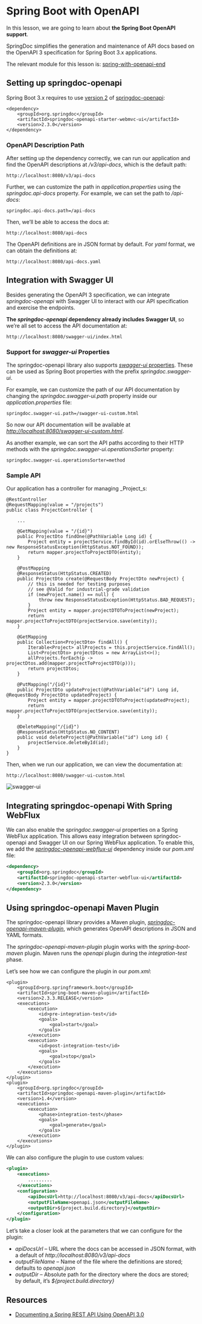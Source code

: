# Spring Boot with OpenAPI

In this lesson, we are going to learn about **the Spring Boot OpenAPI support**.

SpringDoc simplifies the generation and maintenance of API docs based on the OpenAPI 3 specification for Spring Boot 3.x applications.

The relevant module for this lesson is: [spring-with-openapi-end](../code/learn-spring-m6/spring-with-openapi-end)


## Setting up springdoc-openapi

Spring Boot 3.x requires to use [version 2](https://github.com/springdoc/springdoc-openapi/releases/tag/v2.1.0) of [springdoc-openapi](https://central.sonatype.com/search?q=springdoc-openapi-starter-webmvc-ui):

```
<dependency>
    <groupId>org.springdoc</groupId>
    <artifactId>springdoc-openapi-starter-webmvc-ui</artifactId>
    <version>2.3.0</version>
</dependency>
```

### OpenAPI Description Path

After setting up the dependency correctly, we can run our application and find the OpenAPI descriptions at _/v3/api-docs_, which is the default path:

```
http://localhost:8080/v3/api-docs
```

Further, we can customize the path in _application.properties_ using the _springdoc.api-docs_ property. For example, we can set the path to _/api-docs_:

```
springdoc.api-docs.path=/api-docs
```

Then, we’ll be able to access the docs at:

```
http://localhost:8080/api-docs
```

The OpenAPI definitions are in JSON format by default. For _yaml_ format, we can obtain the definitions at:

```
http://localhost:8080/api-docs.yaml
```

## Integration with Swagger UI

Besides generating the OpenAPI 3 specification, we can integrate _springdoc-openapi_ with Swagger UI to interact with our API specification and exercise the endpoints.

**The _springdoc-openapi_ dependency already includes Swagger UI**, so we’re all set to access the API documentation at:

```
http://localhost:8080/swagger-ui/index.html
```

### Support for _swagger-ui_ Properties

The springdoc-openapi library also supports [_swagger-ui_ properties](https://springdoc.org/#swagger-ui-properties). These can be used as Spring Boot properties with the prefix _springdoc.swagger-ui_.

For example, we can customize the path of our API documentation by changing the _springdoc.swagger-ui.path_ property inside our _application.properties_ file:

```
springdoc.swagger-ui.path=/swagger-ui-custom.html
```

So now our API documentation will be available at [_http://localhost:8080/swagger-ui-custom.html_](http://localhost:8080/swagger-ui-custom.html).

As another example, we can sort the API paths according to their HTTP methods with the _springdoc.swagger-ui.operationsSorter_ property:

```
springdoc.swagger-ui.operationsSorter=method
```

### Sample API

Our application has a controller for managing _Project_s:

```
@RestController
@RequestMapping(value = "/projects")
public class ProjectController {

    ...

    @GetMapping(value = "/{id}")
    public ProjectDto findOne(@PathVariable Long id) {
        Project entity = projectService.findById(id).orElseThrow(() -> new ResponseStatusException(HttpStatus.NOT_FOUND));
        return mapper.projectToProjectDTO(entity);
    }

    @PostMapping
    @ResponseStatus(HttpStatus.CREATED)
    public ProjectDto create(@RequestBody ProjectDto newProject) {
        // this is needed for testing purposes
        // see @Valid for industrial-grade validation
        if (newProject.name() == null) {
            throw new ResponseStatusException(HttpStatus.BAD_REQUEST);
        }
        Project entity = mapper.projectDTOToProject(newProject);
        return mapper.projectToProjectDTO(projectService.save(entity));
    }

    @GetMapping
    public Collection<ProjectDto> findAll() {
        Iterable<Project> allProjects = this.projectService.findAll();
        List<ProjectDto> projectDtos = new ArrayList<>();
        allProjects.forEach(p -> projectDtos.add(mapper.projectToProjectDTO(p)));
        return projectDtos;
    }

    @PutMapping("/{id}")
    public ProjectDto updateProject(@PathVariable("id") Long id, @RequestBody ProjectDto updatedProject) {
        Project entity = mapper.projectDTOToProject(updatedProject);
        return mapper.projectToProjectDTO(projectService.save(entity));
    }

    @DeleteMapping("/{id}")
    @ResponseStatus(HttpStatus.NO_CONTENT)
    public void deleteProject(@PathVariable("id") Long id) {
        projectService.deleteById(id);
    }
}
```

Then, when we run our application, we can view the documentation at:

```
http://localhost:8080/swagger-ui-custom.html
```

![swagger-ui](images/m6-swagger-ui.png)

## Integrating springdoc-openapi With Spring WebFlux

We can also enable the _springdoc.swagger-ui_ properties on a Spring WebFlux application. This allows easy integration between springdoc-openapi and Swagger UI on our Spring WebFlux application. To enable this, we add the [_springdoc-openapi-webflux-ui_](https://central.sonatype.com/search?q=springdoc-openapi-starter-webflux-ui) dependency inside our _pom.xml_ file:

```xml
<dependency>
    <groupId>org.springdoc</groupId>
    <artifactId>springdoc-openapi-starter-webflux-ui</artifactId>
    <version>2.3.0</version>
</dependency>
```


## Using springdoc-openapi Maven Plugin

The springdoc-openapi library provides a Maven plugin, [_springdoc-openapi-maven-plugin_](https://mvnrepository.com/artifact/org.springdoc/springdoc-openapi-maven-plugin), which generates OpenAPI descriptions in JSON and YAML formats.

The _springdoc-openapi-maven-plugin_ plugin works with the _spring-boot-maven_ plugin. Maven runs the _openapi_ plugin during the _integration-test_ phase.

Let’s see how we can configure the plugin in our _pom.xml_:

```
<plugin>
    <groupId>org.springframework.boot</groupId>
    <artifactId>spring-boot-maven-plugin</artifactId>
    <version>2.3.3.RELEASE</version>
    <executions>
        <execution>
            <id>pre-integration-test</id>
            <goals>
                <goal>start</goal>
            </goals>
        </execution>
        <execution>
            <id>post-integration-test</id>
            <goals>
                <goal>stop</goal>
            </goals>
        </execution>
    </executions>
</plugin>
<plugin>
    <groupId>org.springdoc</groupId>
    <artifactId>springdoc-openapi-maven-plugin</artifactId>
    <version>1.4</version>
    <executions>
        <execution>
            <phase>integration-test</phase>
            <goals>
                <goal>generate</goal>
            </goals>
        </execution>
    </executions>
</plugin>
```

We can also configure the plugin to use custom values:

```xml
<plugin>
    <executions>
        .........
    </executions>
    <configuration>
        <apiDocsUrl>http://localhost:8080/v3/api-docs</apiDocsUrl>
        <outputFileName>openapi.json</outputFileName>
        <outputDir>${project.build.directory}</outputDir>
    </configuration>
</plugin>
```

Let’s take a closer look at the parameters that we can configure for the plugin:

- _apiDocsUrl_ – URL where the docs can be accessed in JSON format, with a default of _http://localhost:8080/v3/api-docs_
- _outputFileName_ – Name of the file where the definitions are stored; defaults to _openapi.json_
- _outputDir_ – Absolute path for the directory where the docs are stored; by default, it’s _${project.build.directory}_



## Resources
- [Documenting a Spring REST API Using OpenAPI 3.0](https://www.baeldung.com/spring-rest-openapi-documentation)